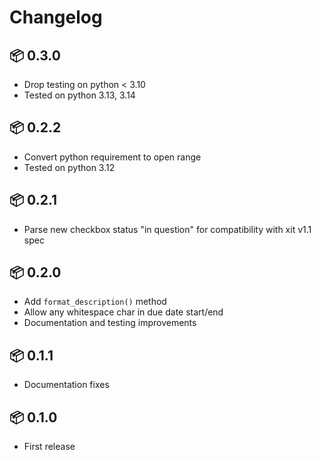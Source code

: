 # Changelog

## 📦 0.3.0

* Drop testing on python < 3.10
* Tested on python 3.13, 3.14

## 📦 0.2.2

* Convert python requirement to open range
* Tested on python 3.12

## 📦 0.2.1

* Parse new checkbox status "in question" for compatibility with xit v1.1 spec

## 📦 0.2.0

* Add `format_description()` method
* Allow any whitespace char in due date start/end
* Documentation and testing improvements

## 📦 0.1.1

* Documentation fixes

## 📦 0.1.0

* First release
